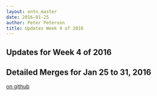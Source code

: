 ```yaml
---
layout: onto_master
date: 2016-01-25
author: Peter Peterson
title: Updates Week 4 of 2016
---
```

Updates for Week 4 of 2016
--------------------------

Detailed Merges for Jan 25 to 31, 2016
--------------------------------------
[on github](https://github.com/mantidproject/mantid/pulls?q=is%3Apr+merged%3A2016-01-26..2016-01-31)

